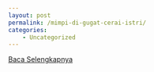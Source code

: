 ```yaml
---
layout: post
permalink: /mimpi-di-gugat-cerai-istri/
categories:
    - Uncategorized
---
```


[Baca Selengkapnya](/09)